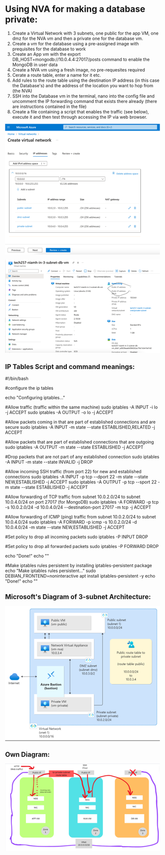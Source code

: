 # Using NVA for making a database private:

1. Create a Virtual Network with 3 subnets, one public for the app VM, one dmz for the NVA vm and then a private one for the database vm.
2. Create a vm for the database using a pre-assigned image with prequisites for the database to work
3. Create an App vm with the export DB_HOST=mongodb://10.0.4.4:27017/posts command to enable the MongoDB in user data
4. Create a NVA vm using a fresh image, no pre-requesites required
5. Cerate a route table, enter a name for it etc. 
6. Add rules to the route table using the destination IP address (in this case the Database's) and the address of the location you want to hop from (the NVA)
7. SSH into the Database vm in the terminal, nano into the config file and uncomment the IP forwarding command that exists there already (there are instructions contained in the file)
8. Create a file containing a script that enables the traffic (see below), execute it and then test through accessing the IP via web browser.
   
![alt text](<Screenshot 2024-03-18 at 14.35.00-1.png>)

![alt text](<Screenshot 2024-03-18 at 16.58.44-1.png>)

## IP Tables Script and command meanings:

#!/bin/bash

#configure the ip tables

echo "Configuring iptables..."

#Allow traffic (traffic within the same machine)
sudo iptables -A INPUT -i lo -j ACCEPT
sudo iptables -A OUTPUT -o lo -j ACCEPT

#Allow packets coming in that are part of established connections and are secure
sudo iptables -A INPUT -m state --state ESTABLISHED,RELATED -j ACCEPT

#Allow packets that are part of established connections that are outgoing
sudo iptables -A OUTPUT -m state --state ESTABLISHED -j ACCEPT

#Drop packets that are not part of any established connection
sudo iptables -A INPUT -m state --state INVALID -j DROP

#Allow incoming SSH traffic (from port 22) for new and established connections
sudo iptables -A INPUT -p tcp --dport 22 -m state --state NEW,ESTABLISHED -j ACCEPT
sudo iptables -A OUTPUT -p tcp --sport 22 -m state --state ESTABLISHED -j ACCEPT

#Allow forwarding of TCP traffic from subnet 10.0.2.0/24 to subnet 10.0.4.0/24 on port 27017 (for MongoDB)
sudo iptables -A FORWARD -p tcp -s 10.0.2.0/24 -d 10.0.4.0/24 --destination-port 27017 -m tcp -j ACCEPT

#Allow forwarding of ICMP (ping) traffic from subnet 10.0.2.0/24 to subnet 10.0.4.0/24
sudo iptables -A FORWARD -p icmp -s 10.0.2.0/24 -d 10.0.4.0/24 -m state --state NEW,ESTABLISHED -j ACCEPT

#Set policy to drop all incoming packets
sudo iptables -P INPUT DROP

#Set policy to drop all forwarded packets
sudo iptables -P FORWARD DROP

echo "Done!"
echo ""

#Make iptables rules persistent by installing iptables-persistent package
echo "Make iptables rules persistent..."
sudo DEBIAN_FRONTEND=noninteractive apt install iptables-persistent -y
echo "Done!"
echo ""

## Microsoft's Diagram of 3-subnet Architecture:

![alt text](<Screenshot 2024-03-18 at 17.09.45.png>)

## Own Diagram:

![alt text](<Screenshot 2024-03-18 at 17.27.23.png>)
